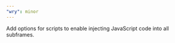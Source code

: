 ```yaml
---
"wry": minor
---
```


Add options for scripts to enable injecting JavaScript code into all subframes.